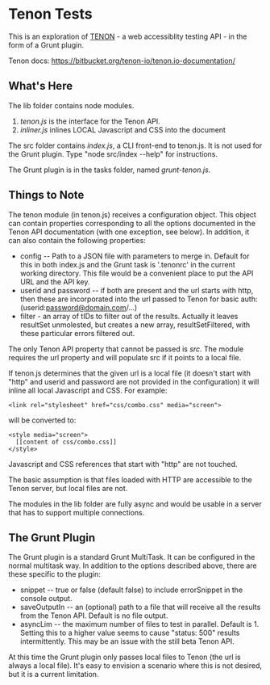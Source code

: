 Tenon Tests
===========

This is an exploration of [TENON](http://tenon.io/) - a web accessiblity testing API - in
the form of a Grunt plugin.

Tenon docs: https://bitbucket.org/tenon-io/tenon.io-documentation/

What's Here
-----------

The lib folder contains node modules.

1. *tenon.js* is the interface for the Tenon API.
2. *inliner.js* inlines LOCAL Javascript and CSS into the document

The src folder contains *index.js*, a CLI front-end to tenon.js.
It is not used for the Grunt plugin.
Type "node src/index --help" for instructions.

The Grunt plugin is in the tasks folder, named *grunt-tenon.js*.

Things to Note
--------------

The tenon module (in tenon.js)
receives a configuration object. This object can contain properties corresponding to
all the options documented in the Tenon API documentation (with one exception, see below).
In addition, it can also contain the
following properties:

- config -- Path to a JSON file with parameters to merge in. Default for this in both
index.js and the Grunt task is '.tenonrc' in the current working directory. This file would be
a convenient place to put the API URL and the API key.
- userid and password -- if both are present and the url starts with http, then these
are incorporated into the url passed to Tenon for basic auth: (use<span>rid:</span>password@domain.com/...)
- filter - an array of tIDs to filter out of the results. Actually it leaves resultSet unmolested, but creates a
new array, resultSetFiltered, with these particular errors filtered out.

The only Tenon API property that cannot be passed is *src*. The module requires the url property
and will populate src if it points to a local file.

If tenon.js determines that the given url is a local file (it doesn't start with "http" and userid and
password are not provided in the configuration) it will inline all local Javascript and CSS. For example:

    <link rel="stylesheet" href="css/combo.css" media="screen">

will be converted to:

    <style media="screen">
      [[content of css/combo.css]]
    </style>

Javascript and CSS references that start with "http" are not touched.

The basic assumption is that files loaded with HTTP are accessible to the Tenon server, but
local files are not.

The modules in the lib folder are fully async and would be usable in a server that has to support
multiple connections.

The Grunt Plugin
----------------

The Grunt plugin is a standard Grunt MultiTask. It can be configured in the normal multitask
way. In addition to the options described above, there are these specific to the plugin:

- snippet -- true or false (default false) to include errorSnippet in the console output.
- saveOutputIn -- an (optional) path to a file that will receive all the results from the Tenon API. Default is no file output.
- asyncLim -- the maximum number of files to test in parallel. Default is 1. Setting this to a higher
value seems to cause "status: 500" results intermittently. This may be an issue with the still beta Tenon API.

At this time the Grunt plugin only passes local files to Tenon (the url is always a local file). It's easy
to envision a scenario where this is not desired, but it is a current limitation.
